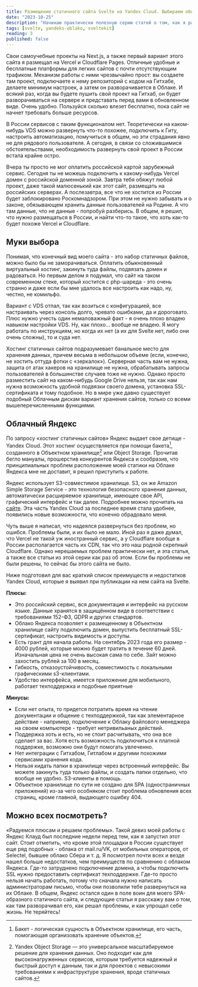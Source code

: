 ```yaml
---
title: Размещение статичного сайта Svelte на Yandex Cloud. Выбираем облако
date: "2023-10-25"
description: "Начинаю практически полезную серию статей о том, как я размещал этот сайт в Облаке Яндекса. Первая часть про выбор и решение"
tags: [svelte, yandeks-oblako, sveltekit]
reading: 3
published: false
---
```


Свои самоучебные проекты на Next.js, а также первый вариант этого сайта я размещал на Vercel и Cloudflare Pages. Отличные удобные и бесплатные  платформы для легких сайтов с почти отсутствующим трафиком. Механизм работы с ними чрезвычайно прост: вы создаете там проект, подключаете к нему репозиторий с кодом на Гитхабе, делаете минимум настроек, а затем он разворачивается в Облаке. И всякий раз, когда вы будете пушить свой проект на Гитхаб, он будет разворачиваться на сервере и представать перед вами в обновленном виде. Очень удобно. Пользуйся сколько влезет бесплатно, пока сайт не начнет требовать больше ресурсов.

В России сервисов с таким функционалом нет. Теоретически на каком-нибудь VDS можно развернуть что-то похожее, подключить к Гиту, настроить автоматизацию, помучиться в общем, но эти страдания явно не для рядового пользователя. А сегодня, в связи со сложившимися обстоятельствами, необходимость развернуть свой проект в России встала крайне остро.

Вчера ты просто не мог оплатить российской картой зарубежный сервис. Сегодня ты не можешь подключить к какому-нибудь Vercel домен с российской доменной зоной. Завтра тебя обяжут любой проект, даже такой малюсенький как этот сайт, размещать на российских серверах. А послезавтра, все что не хостится из России будет заблокировано Роскомнадзором. При этом не нужно забывать и о законе, обязывающем хранить данные пользователей на Родине. А что там данные, что не данные - попробуй разберись. В общем, я решил, что нужно размещаться в России, и найти что-то такое, что хоть как-то будет похоже Vercel и Cloudflare.

## Муки выбора

Понимая, что конечный вид моего сайта - это набор статичных файлов, можно было бы не заморачиваться. Оплатить обыкновенный виртуальный хостинг, закинуть туда файлы, подвязать домен и радоваться. Но первым делом я подумал, что сайт на таком современном стеке, который хостится с php-шареда - это очень странно и даже если бы мне удалось все настроить как надо, ну, честно, не комильфо.

Вариант с VDS отпал, так как возиться с конфигурацией, все настраивать через консоль долго, чревато ошибками, да и дороговато. Плюс нужно учесть один немаловажный факт - я очень плохо владею навыком настройки VDS. Ну, как плохо... вообще не владею. Я могу работать по инструкциям, но когда их нет (а их для Svelte нет, либо они очень сложны), то и суда нет.

Хостинг статичных сайтов подразумевает банальное место для хранения данных, причем весьма в небольшом объеме (если, конечно, не хостить оттуда фотки с «зеркалок»). Серверная часть вам не нужна, защита от атак хакеров на хранилище не нужна, обрабатывать запросы пользователей в большинстве случаев тоже не нужно. Однако просто разместить сайт на каком-нибудь Google Drive нельзя, так как нам нужна возможность удобной подвязки своего домена, установка SSL-сертификата и тому подобное. Но в мире уже давно существует подобный Облачным дискам вариант хранения сайтов, только со всеми вышеперечисленными функциями.

## Облачный Яндекс

По запросу «хостинг статичных сайтов» Яндекс выдает свое детище - Yandex Cloud. Этот хостинг осуществляется при помощи бакета[^1], созданного в Объектном хранилище[^2] или Object Storage. Прочитав бегло мануалы, прошерстив конкурентов Яндекса и сообразив, что принципиальных проблем расположение моей статики на Облаке Яндекса мне не доставит, я решил приступить к работе.

[^1]: Бакет - логическая сущность в Объектном хранилище, его часть, помогающая организовать хранение объектов.
[^2]: Yandex Object Storage — это универсальное масштабируемое решение для хранения данных. Оно подходит как для высоконагруженных сервисов, которым требуется надежный и быстрый доступ к данным, так и для проектов с невысокими требованиями к инфраструктуре хранения, вроде статичных сайтов.

Яндекс использует S3-совместимое хранилище. S3, он же Amazon Simple Storage Service - это технология безопасного хранения данных, автоматически расширяемое хранилище, имеющее свое API, графический интерфейс и так далее. Подробнее можно прочитать на [сайте](https://cloud.yandex.ru/services/storage). Эта часть Yandex Cloud за последнее время стала удобнее, появились новые возможности, что конечно обрадовало меня.

Чуть выше я написал, что надеялся развернуться без проблем, но ошибся. Проблемы были, и их было не мало. Иной раз я даже думал, что Vercel не такой уж иностранный сервис, а у Cloudflare вообще в России располагается часть их CDN, так что это наш родной скрепный Cloudflare. Однако нерешаемых проблем практически нет, и эта статья, а также все статьи из этой серии как раз об этом. Если бы проблемы не были решены, то сейчас бы этого сайта не было.

Ниже подготовил для вас краткий список преимуществ и недостатков Yandex Cloud, которые я выявил при публикации на нем сайта на Svelte.

**Плюсы:**

- Это российский сервис, вся документация и интерфейс на русском языке. Данные хранятся в защищённом виде в соответствии с требованиями 152-ФЗ, GDPR и других стандартов.
- Облако Яндекса позволяет к размещенному в Объектном хранилище сайту подключить домен, выпустить бесплатный SSL-сертификат, настроить видимость и доступы.
- Есть грант для начала работы. На сентябрь 2023 года его размер - 4000 рублей, которые можно будет тратить в течение 60 дней. Изначальная цена не очень высокая сама по себе. Зайт можно захостить рублей за 100 в месяц.
- Гибкость, отказоустойчивость, совместимость с локальными графическими s3-клиентами.
- Удобство интерфейса, имеется приложение для мобильного, работает техподдержка и подобные приятные

**Минусы:**

- Если нет опыта, то придется потратить время на чтение документации и общение с техподдержкой, так как элементарное действие - например, подключение к Облаку файлового менеджера на своем компьютере - требует нетривильаных действий.
- Поддержка хоть и есть, но не стоит расчитывать, что она все сделает за вас. Хотя есть возможность подключиться к платной поддержке, возможно они будут помогать увлеченно.
- Нет интеграции с Гитхабом, Гитлабом и другими похожими сервисами хранения кода.
- Нельзя кидать папки в хранилище через встроенный интерфейс. Вы можете закинуть туда только файлы, и создать папки отдельно, что вообще не удобно. S3-клиенты в помощь.
- Объектное хранилище по сути не создано для SPA (одностраничных приложений) из-за чего особняком стоит проблема обновления всех страниц, кроме главной, выдающего ошибку 404.

## Можно всех посмотреть?

«Радуемся плюсам и решаем проблемы». Такой девиз моей работы с Яндекс Клауд был последние недели перед тем, как я запустил этот сайт. Стоит отметить, что кроме этой площадки в России существует еще ряд подобных  - облака от mail.ru/VK, от мобильных операторов, от Selectel, бывшее облако Сбера и т. д. Я посмотрел почти всех и везде нашел больше недостатков, чем преимуществ по сравнению с облаком Яндекса. Где-то затруднено подключение домена, а чтобы подключить SSL нужно предоставить сертификат техподдержке. Где-то просто нельзя начать работать, потому что сначала нужно написать администраторам письмо, чтобы они позволили тебе развернуться на их Облаке. В общем, Яндекс остался один в поле воин для моего SPA-образного статичного сайта, и следующие статьи я расскажу вам о том, как там разворачивал его, как решал проблемы, и как упрощал себе жизнь. Не теряйтесь!
